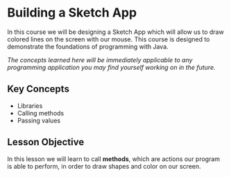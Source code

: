 # Building a Sketch App

In this course we will be designing a Sketch App which will allow us to draw colored lines on the screen with our mouse. This course is designed to demonstrate the foundations of programming with Java.

*The concepts learned here will be immediately applicable to any programming application you may find yourself working on in the future.*

## Key Concepts
- Libraries
- Calling methods
- Passing values

## Lesson Objective

In this lesson we will learn to call **methods**, which are actions our program is able to perform, in order to draw shapes and color on our screen.
